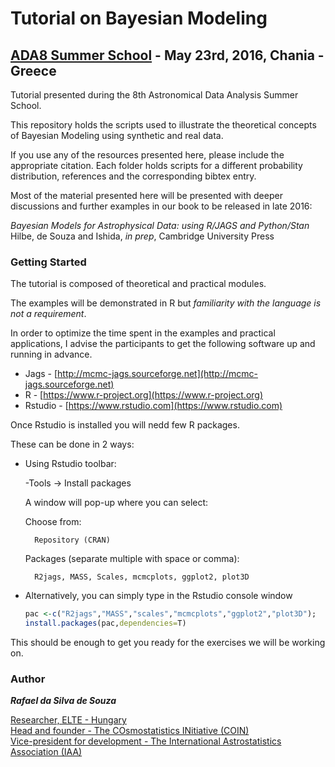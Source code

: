 # Tutorial on Bayesian Modeling #
## [ADA8 Summer School](http://ada8.cosmostat.org) - May 23rd, 2016, Chania - Greece ##

Tutorial presented during the 8th Astronomical Data Analysis Summer School.

This repository holds  the scripts used to illustrate the theoretical concepts of Bayesian Modeling using synthetic and real data.

If you use any of the resources presented here, please include the appropriate citation. 
Each folder holds scripts for a different probability distribution, references and the corresponding bibtex entry. 

Most of the material presented here will be presented with deeper discussions and further examples in our book to be released in late 2016:

_Bayesian Models for Astrophysical Data: using R/JAGS and Python/Stan_  
Hilbe, de Souza and Ishida, _in prep_, Cambridge University Press  



### Getting Started ###

The tutorial is composed of theoretical and practical modules. 

The examples will be demonstrated in R but _familiarity with the language is not a requirement_.

In order to optimize the time spent in the examples and practical applications, I advise the participants to get the following software up and running in advance.

* Jags		-	[http://mcmc-jags.sourceforge.net](http://mcmc-jags.sourceforge.net)
* R     	-	[https://www.r-project.org](https://www.r-project.org)
* Rstudio 	-	[https://www.rstudio.com](https://www.rstudio.com)

Once Rstudio is installed you will nedd few R packages. 

These can be done in 2 ways:

* Using Rstudio toolbar:

    -Tools -> Install packages

    A window will pop-up where you can select:

    Choose from:  

        Repository (CRAN)

    Packages (separate multiple with space or comma):

        R2jags, MASS, Scales, mcmcplots, ggplot2, plot3D 

* Alternatively, you can simply type in the Rstudio console window
    ```R
    pac <-c("R2jags","MASS","scales","mcmcplots","ggplot2","plot3D");
    install.packages(pac,dependencies=T)
    ```

This should be enough to get you ready for the exercises we will be working on. 

### Author ###

**_Rafael da Silva de Souza_**

[Researcher, ELTE - Hungary](http://rafael2706.wix.com/rafaelsdesouza)  
[Head and founder - The COsmostatistics INitiative (COIN)](https://asaip.psu.edu/organizations/iaa/iaa-working-group-of-cosmostatistics)  
[Vice-president for development - The International Astrostatistics Association (IAA)](http://iaa.mi.oa-brera.inaf.it/adm_program/modules/announcements/announcements.php)  



